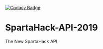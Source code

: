 [![Codacy Badge](https://api.codacy.com/project/badge/Grade/b27d5f25b9e24d878f29de905823a0ed)](https://www.codacy.com/app/yash1337/SpartaHack-API-2019?utm_source=github.com&amp;utm_medium=referral&amp;utm_content=SpartaHack/SpartaHack-API-2019&amp;utm_campaign=Badge_Grade)
# SpartaHack-API-2019
The New SpartaHack API
